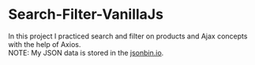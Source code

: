 # Search-Filter-VanillaJs
In this project I practiced search and filter on products and Ajax concepts with the help of Axios.
<br>NOTE: My JSON data is stored in the <a href="https://jsonbin.io/">jsonbin.io</a>.
